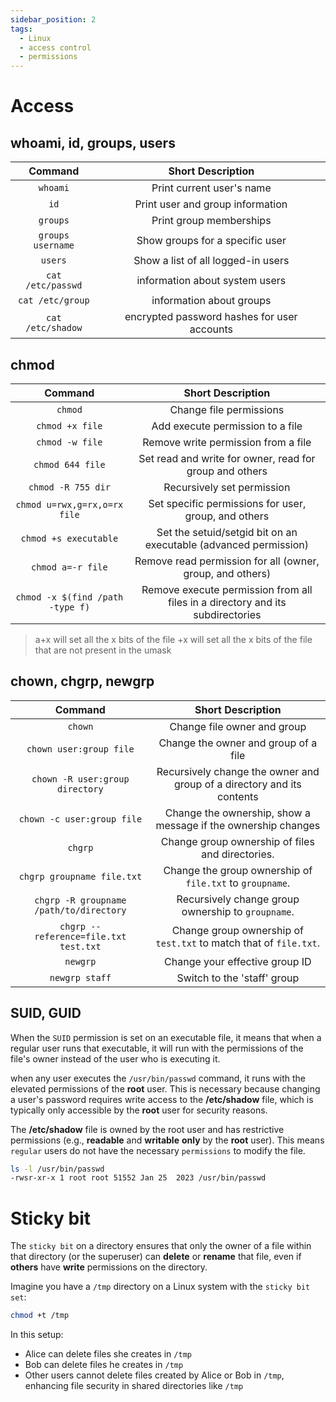 ```yaml
---
sidebar_position: 2
tags:
  - Linux
  - access control
  - permissions
---
```


# Access

## whoami, id, groups, users

|      Command      |              Short Description              |
| :---------------: | :-----------------------------------------: |
|     `whoami`      |          Print current user's name          |
|       `id`        |      Print user and group information       |
|     `groups`      |           Print group memberships           |
| `groups username` |       Show groups for a specific user       |
|      `users`      |     Show a list of all logged-in users      |
| `cat /etc/passwd` |       information about system users        |
| `cat /etc/group`  |          information about groups           |
| `cat /etc/shadow` | encrypted password hashes for user accounts |

## chmod

|             Command              |                               Short Description                                |
| :------------------------------: | :----------------------------------------------------------------------------: |
|             `chmod`              |                            Change file permissions                             |
|         `chmod +x file`          |                        Add execute permission to a file                        |
|         `chmod -w file`          |                      Remove write permission from a file                       |
|         `chmod 644 file`         |            Set read and write for owner, read for group and others             |
|        `chmod -R 755 dir`        |                           Recursively set permission                           |
|   `chmod u=rwx,g=rx,o=rx file`   |              Set specific permissions for user, group, and others              |
|      `chmod +s executable`       |        Set the setuid/setgid bit on an executable (advanced permission)        |
|        `chmod a=-r file`         |           Remove read permission for all (owner, group, and others)            |
| `chmod -x $(find /path -type f)` | Remove execute permission from all files in a directory and its subdirectories |

> a+x will set all the x bits of the file
> +x will set all the x bits of the file that are not present in the umask

## chown, chgrp, newgrp

|                 Command                 |                           Short Description                            |
| :-------------------------------------: | :--------------------------------------------------------------------: |
|                 `chown`                 |                      Change file owner and group                       |
|         `chown user:group file`         |                  Change the owner and group of a file                  |
|     `chown -R user:group directory`     | Recursively change the owner and group of a directory and its contents |
|       `chown -c user:group file`        |     Change the ownership, show a message if the ownership changes      |
|                 `chgrp`                 |            Change group ownership of files and directories.            |
|       `chgrp groupname file.txt`        |        Change the group ownership of `file.txt` to `groupname`.        |
| `chgrp -R groupname /path/to/directory` |           Recursively change group ownership to `groupname`.           |
|  `chgrp --reference=file.txt test.txt`  |   Change group ownership of `test.txt` to match that of `file.txt`.    |
|                `newgrp`                 |                     Change your effective group ID                     |
|             `newgrp staff`              |                      Switch to the 'staff' group                       |

## SUID, GUID

When the `SUID` permission is set on an executable file, it means that when a regular user runs that executable, it will run with the permissions of the file's owner instead of the user who is executing it.  

when any user executes the `/usr/bin/passwd` command, it runs with the elevated permissions of the **root** user. This is necessary because changing a user's password requires write access to the **/etc/shadow** file, which is typically only accessible by the **root** user for security reasons.

The **/etc/shadow** file is owned by the root user and has restrictive permissions (e.g., **readable** and **writable** **only** by the **root** user). This means `regular` users do not have the necessary `permissions` to modify the file.

```bash
ls -l /usr/bin/passwd 
-rwsr-xr-x 1 root root 51552 Jan 25  2023 /usr/bin/passwd
```

# Sticky bit

The `sticky bit` on a directory ensures that only the owner of a file within that directory (or the superuser) can **delete** or **rename** that file, even if **others** have **write** permissions on the directory.

Imagine you have a `/tmp` directory on a Linux system with the `sticky bit set`:

```bash
chmod +t /tmp
```

In this setup:

- Alice can delete files she creates in `/tmp`
- Bob can delete files he creates in `/tmp`
- Other users cannot delete files created by Alice or Bob in `/tmp`, enhancing file security in shared directories like `/tmp`
